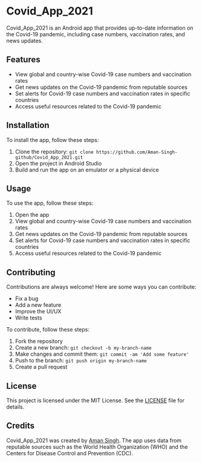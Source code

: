 # Covid_App_2021

Covid_App_2021 is an Android app that provides up-to-date information on the Covid-19 pandemic, including case numbers, vaccination rates, and news updates.


## Features

* View global and country-wise Covid-19 case numbers and vaccination rates
* Get news updates on the Covid-19 pandemic from reputable sources
* Set alerts for Covid-19 case numbers and vaccination rates in specific countries
* Access useful resources related to the Covid-19 pandemic

## Installation

To install the app, follow these steps:

1. Clone the repository: `git clone https://github.com/Aman-Singh-github/Covid_App_2021.git`
2. Open the project in Android Studio
3. Build and run the app on an emulator or a physical device

## Usage

To use the app, follow these steps:

1. Open the app
2. View global and country-wise Covid-19 case numbers and vaccination rates
3. Get news updates on the Covid-19 pandemic from reputable sources
4. Set alerts for Covid-19 case numbers and vaccination rates in specific countries
5. Access useful resources related to the Covid-19 pandemic

## Contributing

Contributions are always welcome! Here are some ways you can contribute:

* Fix a bug
* Add a new feature
* Improve the UI/UX
* Write tests

To contribute, follow these steps:

1. Fork the repository
2. Create a new branch: `git checkout -b my-branch-name`
3. Make changes and commit them: `git commit -am 'Add some feature'`
4. Push to the branch: `git push origin my-branch-name`
5. Create a pull request

## License

This project is licensed under the MIT License. See the [LICENSE](LICENSE) file for details.

## Credits

Covid_App_2021 was created by [Aman Singh](https://github.com/Aman-Singh-github). The app uses data from reputable sources such as the World Health Organization (WHO) and the Centers for Disease Control and Prevention (CDC).
